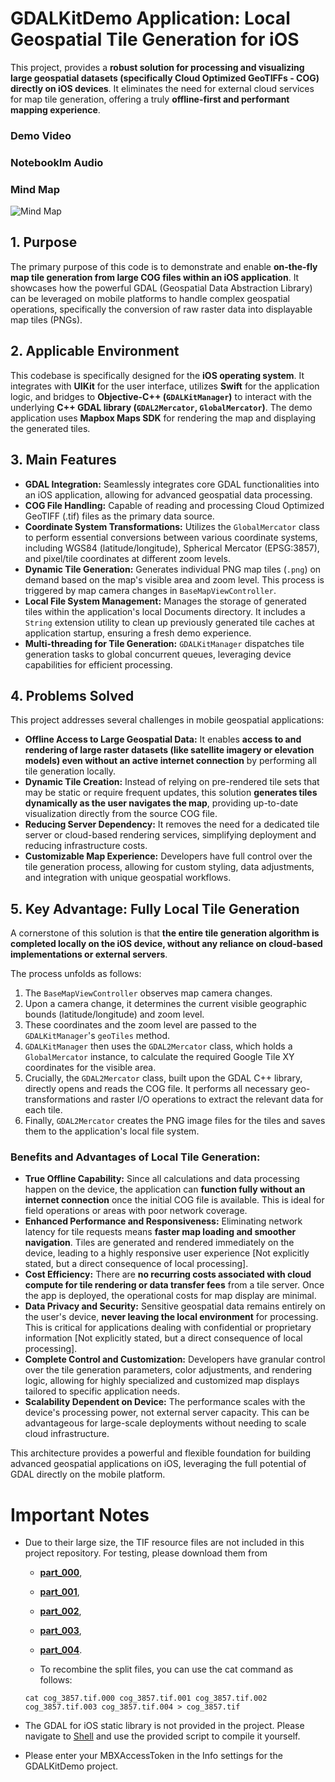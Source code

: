 # GDALKitDemo Application: Local Geospatial Tile Generation for iOS

This project, provides a **robust solution for processing and visualizing large geospatial datasets (specifically Cloud Optimized GeoTIFFs - COG) directly on iOS devices**. It eliminates the need for external cloud services for map tile generation, offering a truly **offline-first and performant mapping experience**.

### Demo Video

### Notebooklm Audio

### Mind Map
![Mind Map](https://github.com/alimysoyang/GDAL_Tile/blob/main/Explanation/Mind%20Map.png)

## 1. Purpose

The primary purpose of this code is to demonstrate and enable **on-the-fly map tile generation from large COG files within an iOS application**. It showcases how the powerful GDAL (Geospatial Data Abstraction Library) can be leveraged on mobile platforms to handle complex geospatial operations, specifically the conversion of raw raster data into displayable map tiles (PNGs).

## 2. Applicable Environment

This codebase is specifically designed for the **iOS operating system**. It integrates with **UIKit** for the user interface, utilizes **Swift** for the application logic, and bridges to **Objective-C++ (`GDALKitManager`)** to interact with the underlying **C++ GDAL library (`GDAL2Mercator`, `GlobalMercator`)**. The demo application uses **Mapbox Maps SDK** for rendering the map and displaying the generated tiles.

## 3. Main Features

*   **GDAL Integration:** Seamlessly integrates core GDAL functionalities into an iOS application, allowing for advanced geospatial data processing.
*   **COG File Handling:** Capable of reading and processing Cloud Optimized GeoTIFF (.tif) files as the primary data source.
*   **Coordinate System Transformations:** Utilizes the `GlobalMercator` class to perform essential conversions between various coordinate systems, including WGS84 (latitude/longitude), Spherical Mercator (EPSG:3857), and pixel/tile coordinates at different zoom levels.
*   **Dynamic Tile Generation:** Generates individual PNG map tiles (`.png`) on demand based on the map's visible area and zoom level. This process is triggered by map camera changes in `BaseMapViewController`.
*   **Local File System Management:** Manages the storage of generated tiles within the application's local Documents directory. It includes a `String` extension utility to clean up previously generated tile caches at application startup, ensuring a fresh demo experience.
*   **Multi-threading for Tile Generation:** `GDALKitManager` dispatches tile generation tasks to global concurrent queues, leveraging device capabilities for efficient processing.

## 4. Problems Solved

This project addresses several challenges in mobile geospatial applications:

*   **Offline Access to Large Geospatial Data:** It enables **access to and rendering of large raster datasets (like satellite imagery or elevation models) even without an active internet connection** by performing all tile generation locally.
*   **Dynamic Tile Creation:** Instead of relying on pre-rendered tile sets that may be static or require frequent updates, this solution **generates tiles dynamically as the user navigates the map**, providing up-to-date visualization directly from the source COG file.
*   **Reducing Server Dependency:** It removes the need for a dedicated tile server or cloud-based rendering services, simplifying deployment and reducing infrastructure costs.
*   **Customizable Map Experience:** Developers have full control over the tile generation process, allowing for custom styling, data adjustments, and integration with unique geospatial workflows.

## 5. Key Advantage: Fully Local Tile Generation

A cornerstone of this solution is that **the entire tile generation algorithm is completed locally on the iOS device, without any reliance on cloud-based implementations or external servers**.

The process unfolds as follows:
1.  The `BaseMapViewController` observes map camera changes.
2.  Upon a camera change, it determines the current visible geographic bounds (latitude/longitude) and zoom level.
3.  These coordinates and the zoom level are passed to the `GDALKitManager`'s `geoTiles` method.
4.  `GDALKitManager` then uses the `GDAL2Mercator` class, which holds a `GlobalMercator` instance, to calculate the required Google Tile XY coordinates for the visible area.
5.  Crucially, the `GDAL2Mercator` class, built upon the GDAL C++ library, directly opens and reads the COG file. It performs all necessary geo-transformations and raster I/O operations to extract the relevant data for each tile.
6.  Finally, `GDAL2Mercator` creates the PNG image files for the tiles and saves them to the application's local file system.

### Benefits and Advantages of Local Tile Generation:

*   **True Offline Capability:** Since all calculations and data processing happen on the device, the application can **function fully without an internet connection** once the initial COG file is available. This is ideal for field operations or areas with poor network coverage.
*   **Enhanced Performance and Responsiveness:** Eliminating network latency for tile requests means **faster map loading and smoother navigation**. Tiles are generated and rendered immediately on the device, leading to a highly responsive user experience [Not explicitly stated, but a direct consequence of local processing].
*   **Cost Efficiency:** There are **no recurring costs associated with cloud compute for tile rendering or data transfer fees** from a tile server. Once the app is deployed, the operational costs for map display are minimal.
*   **Data Privacy and Security:** Sensitive geospatial data remains entirely on the user's device, **never leaving the local environment** for processing. This is critical for applications dealing with confidential or proprietary information [Not explicitly stated, but a direct consequence of local processing].
*   **Complete Control and Customization:** Developers have granular control over the tile generation parameters, color adjustments, and rendering logic, allowing for highly specialized and customized map displays tailored to specific application needs.
*   **Scalability Dependent on Device:** The performance scales with the device's processing power, not external server capacity. This can be advantageous for large-scale deployments without needing to scale cloud infrastructure.

This architecture provides a powerful and flexible foundation for building advanced geospatial applications on iOS, leveraging the full potential of GDAL directly on the mobile platform.


# Important Notes
* Due to their large size, the TIF resource files are not included in this project repository. For testing, please download them from 
  * **[part_000](https://mumuy.serv00.net/images/cog_3857.tif.000)**,
  * **[part_001](https://mumuy.serv00.net/images/cog_3857.tif.001)**,
  * **[part_002](https://mumuy.serv00.net/images/cog_3857.tif.002)**,
  * **[part_003](https://mumuy.serv00.net/images/cog_3857.tif.003)**,
  * **[part_004](https://mumuy.serv00.net/images/cog_3857.tif.004)**.
  
  * To recombine the split files, you can use the cat command as follows:
  ```
  cat cog_3857.tif.000 cog_3857.tif.001 cog_3857.tif.002 cog_3857.tif.003 cog_3857.tif.004 > cog_3857.tif
  ```

* The GDAL for iOS static library is not provided in the project. Please navigate to [Shell](https://gis.stackexchange.com/questions/434514/build-gdal-3-x-for-ios) and use the provided script to compile it yourself.

* Please enter your MBXAccessToken in the Info settings for the GDALKitDemo project.
